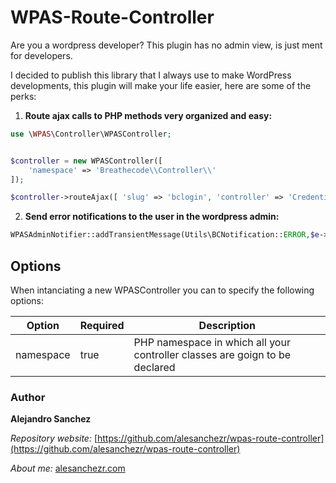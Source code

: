 # WPAS-Route-Controller

Are you a wordpress developer? This plugin has no admin view, is just ment for developers. 

I decided to publish this library that I always use to make WordPress developments, this plugin will make your life easier, here are some of the perks:

1. **Route ajax calls to PHP methods very organized and easy:**

```php
use \WPAS\Controller\WPASController;


$controller = new WPASController([
    'namespace' => 'Breathecode\\Controller\\'
]);

$controller->routeAjax([ 'slug' => 'bclogin', 'controller' => 'Credentials', 'ajax_action' => 'Public:custom_login']);     
```

2. **Send error notifications to the user in the wordpress admin:**

```php
WPASAdminNotifier::addTransientMessage(Utils\BCNotification::ERROR,$e->getMessage());
```

## Options

When intanciating a new WPASController you can to specify the following options:

| Option | Required | Description  |
|-----------|-------|----------------------------------------------------------|
| namespace | true  |   PHP namespace in which all your controller classes are goign to be declared |

### Author

**Alejandro Sanchez**

  *Repository website:* [https://github.com/alesanchezr/wpas-route-controller](https://github.com/alesanchezr/wpas-route-controller)
  
  *About me:* [alesanchezr.com](http://alesanchezr.com)
